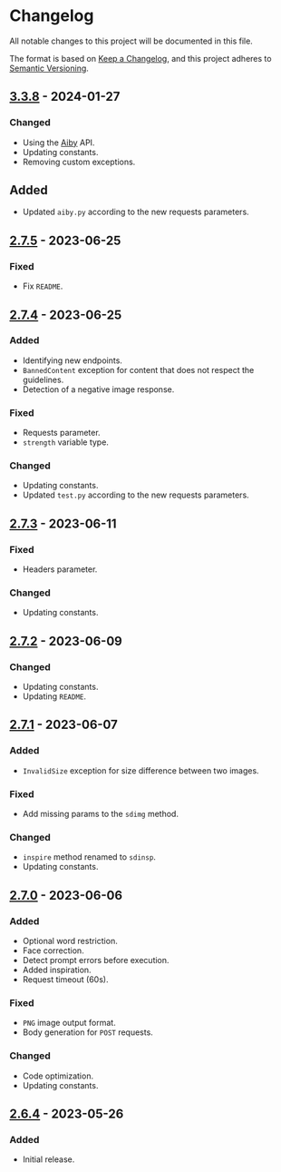 # Changelog

All notable changes to this project will be documented in this file.

The format is based on [Keep a Changelog](https://keepachangelog.com/en/1.0.0/), and this project adheres
to [Semantic Versioning](https://semver.org/spec/v2.0.0.html).

## [3.3.8] - 2024-01-27

### Changed

- Using the [Aiby](https://aiby.com/) API.
- Updating constants.
- Removing custom exceptions.

## Added

- Updated `aiby.py` according to the new requests parameters.

## [2.7.5] - 2023-06-25

### Fixed

- Fix `README`.

## [2.7.4] - 2023-06-25

### Added

- Identifying new endpoints.
- `BannedContent` exception for content that does not respect the guidelines.
- Detection of a negative image response.

### Fixed

- Requests parameter.
- `strength` variable type.

### Changed

- Updating constants.
- Updated `test.py` according to the new requests parameters.

## [2.7.3] - 2023-06-11

### Fixed

- Headers parameter.

### Changed

- Updating constants.

## [2.7.2] - 2023-06-09

### Changed

- Updating constants.
- Updating `README`.

## [2.7.1] - 2023-06-07

### Added

- `InvalidSize` exception for size difference between two images.

### Fixed

- Add missing params to the `sdimg` method.

### Changed

- `inspire` method renamed to `sdinsp`.
- Updating constants.

## [2.7.0] - 2023-06-06

### Added

- Optional word restriction.
- Face correction.
- Detect prompt errors before execution.
- Added inspiration.
- Request timeout (60s).

### Fixed

- `PNG` image output format.
- Body generation for `POST` requests.

### Changed

- Code optimization.
- Updating constants.

## [2.6.4] - 2023-05-26

### Added

- Initial release.

[3.3.8]: https://github.com/hyugogirubato/pyimagine/releases/tag/v3.3.8
[2.7.5]: https://github.com/hyugogirubato/pyimagine/releases/tag/v2.7.5
[2.7.4]: https://github.com/hyugogirubato/pyimagine/releases/tag/v2.7.4
[2.7.3]: https://github.com/hyugogirubato/pyimagine/releases/tag/v2.7.3
[2.7.2]: https://github.com/hyugogirubato/pyimagine/releases/tag/v2.7.2
[2.7.1]: https://github.com/hyugogirubato/pyimagine/releases/tag/v2.7.1
[2.7.0]: https://github.com/hyugogirubato/pyimagine/releases/tag/v2.7.0
[2.6.4]: https://github.com/hyugogirubato/pyimagine/releases/tag/v2.6.4
